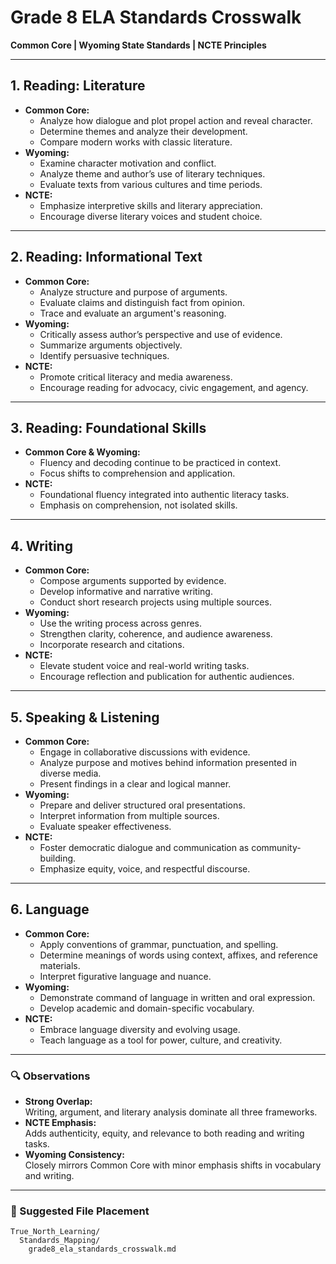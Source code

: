 # Grade 8 ELA Standards Crosswalk  
**Common Core | Wyoming State Standards | NCTE Principles**

---

## 1. Reading: Literature

- **Common Core:**  
  - Analyze how dialogue and plot propel action and reveal character.  
  - Determine themes and analyze their development.  
  - Compare modern works with classic literature.
- **Wyoming:**  
  - Examine character motivation and conflict.  
  - Analyze theme and author’s use of literary techniques.  
  - Evaluate texts from various cultures and time periods.
- **NCTE:**  
  - Emphasize interpretive skills and literary appreciation.  
  - Encourage diverse literary voices and student choice.

---

## 2. Reading: Informational Text

- **Common Core:**  
  - Analyze structure and purpose of arguments.  
  - Evaluate claims and distinguish fact from opinion.  
  - Trace and evaluate an argument's reasoning.
- **Wyoming:**  
  - Critically assess author’s perspective and use of evidence.  
  - Summarize arguments objectively.  
  - Identify persuasive techniques.
- **NCTE:**  
  - Promote critical literacy and media awareness.  
  - Encourage reading for advocacy, civic engagement, and agency.

---

## 3. Reading: Foundational Skills

- **Common Core & Wyoming:**  
  - Fluency and decoding continue to be practiced in context.  
  - Focus shifts to comprehension and application.
- **NCTE:**  
  - Foundational fluency integrated into authentic literacy tasks.  
  - Emphasis on comprehension, not isolated skills.

---

## 4. Writing

- **Common Core:**  
  - Compose arguments supported by evidence.  
  - Develop informative and narrative writing.  
  - Conduct short research projects using multiple sources.
- **Wyoming:**  
  - Use the writing process across genres.  
  - Strengthen clarity, coherence, and audience awareness.  
  - Incorporate research and citations.
- **NCTE:**  
  - Elevate student voice and real-world writing tasks.  
  - Encourage reflection and publication for authentic audiences.

---

## 5. Speaking & Listening

- **Common Core:**  
  - Engage in collaborative discussions with evidence.  
  - Analyze purpose and motives behind information presented in diverse media.  
  - Present findings in a clear and logical manner.
- **Wyoming:**  
  - Prepare and deliver structured oral presentations.  
  - Interpret information from multiple sources.  
  - Evaluate speaker effectiveness.
- **NCTE:**  
  - Foster democratic dialogue and communication as community-building.  
  - Emphasize equity, voice, and respectful discourse.

---

## 6. Language

- **Common Core:**  
  - Apply conventions of grammar, punctuation, and spelling.  
  - Determine meanings of words using context, affixes, and reference materials.  
  - Interpret figurative language and nuance.
- **Wyoming:**  
  - Demonstrate command of language in written and oral expression.  
  - Develop academic and domain-specific vocabulary.
- **NCTE:**  
  - Embrace language diversity and evolving usage.  
  - Teach language as a tool for power, culture, and creativity.

---

### 🔍 Observations

- **Strong Overlap:**  
  Writing, argument, and literary analysis dominate all three frameworks.  
- **NCTE Emphasis:**  
  Adds authenticity, equity, and relevance to both reading and writing tasks.  
- **Wyoming Consistency:**  
  Closely mirrors Common Core with minor emphasis shifts in vocabulary and writing.

---

### 📁 Suggested File Placement

```shell
True_North_Learning/
  Standards_Mapping/
    grade8_ela_standards_crosswalk.md
